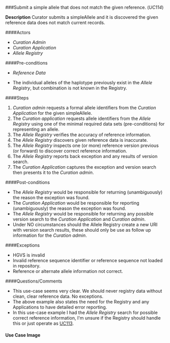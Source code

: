 ###Submit a simple allele that does not match the given reference. (*UC114*)

**Description**
Curator submits a simpleAllele and it is discovered the given reference data does not match current records.

####Actors
- *Curation Admin*
- *Curation Application*
- *Allele Registry*

####Pre-conditions
- *Reference Data*

- The individual alleles of the haplotype previously exist in the *Allele Registry*, but combination is not known in the Registry.


####Steps
1. *Curation admin* requests a formal allele identifiers from the *Curation Application* for the given simpleAllele.
2. The *Curation application* requests allele identifiers from the *Allele Registry* using one of the minimal required data sets (pre-conditions) for representing an allele.
3. The *Allele Registry* verifies the accuracy of reference information.
4. The *Allele Registry* discovers given reference data is inaccurate. 
5. The *Allele Registry* inspects one (or more) reference version previous (or forward) to discover correct reference information.
6. The *Allele Registry* reports back exception and any results of version search.
7. The *Curation Application* captures the exception and version search then presents it to the *Curation admin*.

####Post-conditions
- The *Allele Registry* would be responsible for returning (unambiguously) the reason the exception was found.
- The *Curation Application* would be responsible for reporting (unambiguously) the reason the exception was found.
- The *Allele Registry* would be responsible for returning any possible version search to the *Curation Application* and *Curation admin*.
- Under NO circumstances should the Allele Registry create a new URI with version search results, these should only be use as follow up information for the *Curation admin*.

####Exceptions
- HGVS is invalid
- Invalid reference sequence identifier or reference sequence not loaded in repository.
- Reference or alternate allele information not correct.

####Questions/Comments
- This use-case seems very clear.  We should never registry data without clean, clear reference data. No exceptions.
- The above example also states the need for the Registry and any Applications to have detailed error reporting.
- In this use-case example I had the *Allele Registry* search for possible correct reference information, I'm unsure if the Registry should handle this or just operate as [UC113](./UC113.md).

#### Use Case Image
